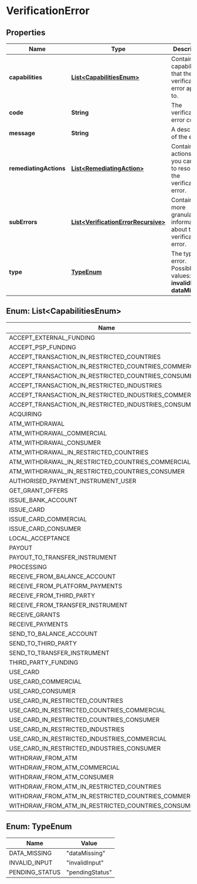

# VerificationError


## Properties

| Name | Type | Description | Notes |
|------------ | ------------- | ------------- | -------------|
|**capabilities** | [**List&lt;CapabilitiesEnum&gt;**](#List&lt;CapabilitiesEnum&gt;) | Contains the capabilities that the verification error applies to. |  [optional] |
|**code** | **String** | The verification error code. |  [optional] |
|**message** | **String** | A description of the error. |  [optional] |
|**remediatingActions** | [**List&lt;RemediatingAction&gt;**](RemediatingAction.md) | Contains the actions that you can take to resolve the verification error. |  [optional] |
|**subErrors** | [**List&lt;VerificationErrorRecursive&gt;**](VerificationErrorRecursive.md) | Contains more granular information about the verification error. |  [optional] |
|**type** | [**TypeEnum**](#TypeEnum) | The type of error.   Possible values: **invalidInput**, **dataMissing**. |  [optional] |



## Enum: List&lt;CapabilitiesEnum&gt;

| Name | Value |
|---- | -----|
| ACCEPT_EXTERNAL_FUNDING | &quot;acceptExternalFunding&quot; |
| ACCEPT_PSP_FUNDING | &quot;acceptPspFunding&quot; |
| ACCEPT_TRANSACTION_IN_RESTRICTED_COUNTRIES | &quot;acceptTransactionInRestrictedCountries&quot; |
| ACCEPT_TRANSACTION_IN_RESTRICTED_COUNTRIES_COMMERCIAL | &quot;acceptTransactionInRestrictedCountriesCommercial&quot; |
| ACCEPT_TRANSACTION_IN_RESTRICTED_COUNTRIES_CONSUMER | &quot;acceptTransactionInRestrictedCountriesConsumer&quot; |
| ACCEPT_TRANSACTION_IN_RESTRICTED_INDUSTRIES | &quot;acceptTransactionInRestrictedIndustries&quot; |
| ACCEPT_TRANSACTION_IN_RESTRICTED_INDUSTRIES_COMMERCIAL | &quot;acceptTransactionInRestrictedIndustriesCommercial&quot; |
| ACCEPT_TRANSACTION_IN_RESTRICTED_INDUSTRIES_CONSUMER | &quot;acceptTransactionInRestrictedIndustriesConsumer&quot; |
| ACQUIRING | &quot;acquiring&quot; |
| ATM_WITHDRAWAL | &quot;atmWithdrawal&quot; |
| ATM_WITHDRAWAL_COMMERCIAL | &quot;atmWithdrawalCommercial&quot; |
| ATM_WITHDRAWAL_CONSUMER | &quot;atmWithdrawalConsumer&quot; |
| ATM_WITHDRAWAL_IN_RESTRICTED_COUNTRIES | &quot;atmWithdrawalInRestrictedCountries&quot; |
| ATM_WITHDRAWAL_IN_RESTRICTED_COUNTRIES_COMMERCIAL | &quot;atmWithdrawalInRestrictedCountriesCommercial&quot; |
| ATM_WITHDRAWAL_IN_RESTRICTED_COUNTRIES_CONSUMER | &quot;atmWithdrawalInRestrictedCountriesConsumer&quot; |
| AUTHORISED_PAYMENT_INSTRUMENT_USER | &quot;authorisedPaymentInstrumentUser&quot; |
| GET_GRANT_OFFERS | &quot;getGrantOffers&quot; |
| ISSUE_BANK_ACCOUNT | &quot;issueBankAccount&quot; |
| ISSUE_CARD | &quot;issueCard&quot; |
| ISSUE_CARD_COMMERCIAL | &quot;issueCardCommercial&quot; |
| ISSUE_CARD_CONSUMER | &quot;issueCardConsumer&quot; |
| LOCAL_ACCEPTANCE | &quot;localAcceptance&quot; |
| PAYOUT | &quot;payout&quot; |
| PAYOUT_TO_TRANSFER_INSTRUMENT | &quot;payoutToTransferInstrument&quot; |
| PROCESSING | &quot;processing&quot; |
| RECEIVE_FROM_BALANCE_ACCOUNT | &quot;receiveFromBalanceAccount&quot; |
| RECEIVE_FROM_PLATFORM_PAYMENTS | &quot;receiveFromPlatformPayments&quot; |
| RECEIVE_FROM_THIRD_PARTY | &quot;receiveFromThirdParty&quot; |
| RECEIVE_FROM_TRANSFER_INSTRUMENT | &quot;receiveFromTransferInstrument&quot; |
| RECEIVE_GRANTS | &quot;receiveGrants&quot; |
| RECEIVE_PAYMENTS | &quot;receivePayments&quot; |
| SEND_TO_BALANCE_ACCOUNT | &quot;sendToBalanceAccount&quot; |
| SEND_TO_THIRD_PARTY | &quot;sendToThirdParty&quot; |
| SEND_TO_TRANSFER_INSTRUMENT | &quot;sendToTransferInstrument&quot; |
| THIRD_PARTY_FUNDING | &quot;thirdPartyFunding&quot; |
| USE_CARD | &quot;useCard&quot; |
| USE_CARD_COMMERCIAL | &quot;useCardCommercial&quot; |
| USE_CARD_CONSUMER | &quot;useCardConsumer&quot; |
| USE_CARD_IN_RESTRICTED_COUNTRIES | &quot;useCardInRestrictedCountries&quot; |
| USE_CARD_IN_RESTRICTED_COUNTRIES_COMMERCIAL | &quot;useCardInRestrictedCountriesCommercial&quot; |
| USE_CARD_IN_RESTRICTED_COUNTRIES_CONSUMER | &quot;useCardInRestrictedCountriesConsumer&quot; |
| USE_CARD_IN_RESTRICTED_INDUSTRIES | &quot;useCardInRestrictedIndustries&quot; |
| USE_CARD_IN_RESTRICTED_INDUSTRIES_COMMERCIAL | &quot;useCardInRestrictedIndustriesCommercial&quot; |
| USE_CARD_IN_RESTRICTED_INDUSTRIES_CONSUMER | &quot;useCardInRestrictedIndustriesConsumer&quot; |
| WITHDRAW_FROM_ATM | &quot;withdrawFromAtm&quot; |
| WITHDRAW_FROM_ATM_COMMERCIAL | &quot;withdrawFromAtmCommercial&quot; |
| WITHDRAW_FROM_ATM_CONSUMER | &quot;withdrawFromAtmConsumer&quot; |
| WITHDRAW_FROM_ATM_IN_RESTRICTED_COUNTRIES | &quot;withdrawFromAtmInRestrictedCountries&quot; |
| WITHDRAW_FROM_ATM_IN_RESTRICTED_COUNTRIES_COMMERCIAL | &quot;withdrawFromAtmInRestrictedCountriesCommercial&quot; |
| WITHDRAW_FROM_ATM_IN_RESTRICTED_COUNTRIES_CONSUMER | &quot;withdrawFromAtmInRestrictedCountriesConsumer&quot; |



## Enum: TypeEnum

| Name | Value |
|---- | -----|
| DATA_MISSING | &quot;dataMissing&quot; |
| INVALID_INPUT | &quot;invalidInput&quot; |
| PENDING_STATUS | &quot;pendingStatus&quot; |



